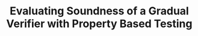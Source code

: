 ---
title: "Evaluating Soundness of a Gradual Verifier with Property Based Testing"
authors: Jan-Paul Ramos-Dávila
type: Extended abstract
category: competition
conf: POPL
in: "ACM SIGPLAN Symposium on Principles of Programming Languages"
year: 2023
month: January
dates: 15—21
video_link: https://www.youtube.com/watch?v=sIIwmw0z2Yg
---